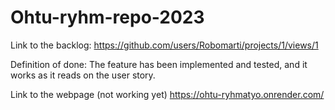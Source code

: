 # Ohtu-ryhm-repo-2023
Link to the backlog: https://github.com/users/Robomarti/projects/1/views/1


Definition of done: The feature has been implemented and tested, and it works as it reads on the user story.


Link to the webpage (not working yet) https://ohtu-ryhmatyo.onrender.com/